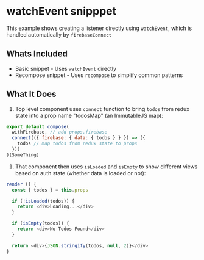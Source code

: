 # watchEvent snipppet

This example shows creating a listener directly using `watchEvent`, which is handled automatically by `firebaseConnect`

## Whats Included

* Basic snippet - Uses `watchEvent` directly
* Recompose snippet - Uses `recompose` to simplify common patterns

## What It Does

1. Top level component uses `connect` function to bring `todos` from redux state into a prop name "todosMap" (an ImmutableJS map):
  ```js
  export default compose(
    withFirebase, // add props.firebase
    connect(({ firebase: { data: { todos } } }) => ({
      todos // map todos from redux state to props
    }))
  )(SomeThing)
  ```

1. That component then uses `isLoaded` and `isEmpty` to show different views based on auth state (whether data is loaded or not):

  ```js
  render () {
    const { todos } = this.props

    if (!isLoaded(todos)) {
      return <div>Loading...</div>
    }

    if (isEmpty(todos)) {
      return <div>No Todos Found</div>
    }

    return <div>{JSON.stringify(todos, null, 2)}</div>
  }
  ```
